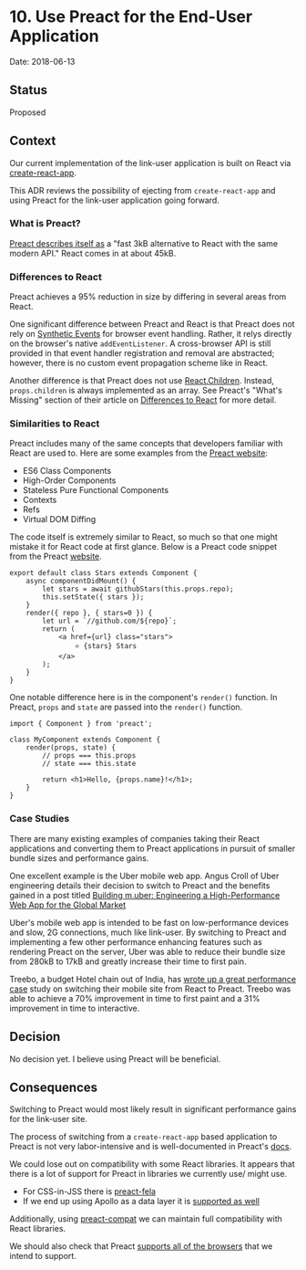 # 10. Use Preact for the End-User Application

Date: 2018-06-13

## Status

Proposed

## Context

Our current implementation of the link-user application is built on React via [create-react-app](https://github.com/zendesk/link_platform/blob/master/doc/architecture/decisions/0005-create-react-app-npm-no-yarn.md).

This ADR reviews the possibility of ejecting from `create-react-app` and using Preact for the link-user application going forward.

### What is Preact?

[Preact describes itself as](https://preactjs.com/) a "fast 3kB alternative to React with the same modern API." React comes in at about 45kB.

### Differences to React

Preact achieves a 95% reduction in size by differing in several areas from React.

One significant difference between Preact and React is that Preact does not rely on [Synthetic Events](https://reactjs.org/docs/events.html) for browser event handling. Rather, it relys directly on the browser's native `addEventListener`. A cross-browser API is still provided in that event handler registration and removal are abstracted; however, there is no custom event propagation scheme like in React.

Another difference is that Preact does not use [React.Children](https://reactjs.org/docs/react-api.html#reactchildren). Instead, `props.children` is always implemented as an array. See Preact's "What's Missing" section of their article on [Differences to React](https://preactjs.com/guide/differences-to-react) for more detail.

### Similarities to React

Preact includes many of the same concepts that developers familiar with React are used to. Here are some examples from the [Preact website](https://preactjs.com/guide/differences-to-react):

- ES6 Class Components
- High-Order Components
- Stateless Pure Functional Components
- Contexts
- Refs
- Virtual DOM Diffing

The code itself is extremely similar to React, so much so that one might mistake it for React code at first glance. Below is a Preact code snippet from the Preact [website](https://preactjs.com/).

```
export default class Stars extends Component {
    async componentDidMount() {
        let stars = await githubStars(this.props.repo);
        this.setState({ stars });
    }
    render({ repo }, { stars=0 }) {
        let url = `//github.com/${repo}`;
        return (
            <a href={url} class="stars">
                ⭐️ {stars} Stars
            </a>
        );
    }
}
```

One notable difference here is in the component's `render()` function. In Preact, `props` and `state` are passed into the `render()` function.

```
import { Component } from 'preact';

class MyComponent extends Component {
    render(props, state) {
        // props === this.props
        // state === this.state

        return <h1>Hello, {props.name}!</h1>;
    }
}
```

### Case Studies

There are many existing examples of companies taking their React applications and converting them to Preact applications in pursuit of smaller bundle sizes and performance gains.

One excellent example is the Uber mobile web app. Angus Croll of Uber engineering details their decision to switch to Preact and the benefits gained in a post titled [Building m.uber: Engineering a High-Performance Web App for the Global Market](https://eng.uber.com/m-uber/)

Uber's mobile web app is intended to be fast on low-performance devices and slow, 2G connections, much like link-user. By switching to Preact and implementing a few other performance enhancing features such as rendering Preact on the server, Uber was able to reduce their bundle size from 280kB to 17kB and greatly increase their time to first pain.

Treebo, a budget Hotel chain out of India, has [wrote up a great performance case](https://medium.com/dev-channel/treebo-a-react-and-preact-progressive-web-app-performance-case-study-5e4f450d5299) study on switching their mobile site from React to Preact. Treebo was able to achieve a 70% improvement in time to first paint and a 31% improvement in time to interactive.

## Decision

No decision yet. I believe using Preact will be beneficial.

## Consequences

Switching to Preact would most likely result in significant performance gains for the link-user site.

The process of switching from a `create-react-app` based application to Preact is not very labor-intensive and is well-documented in Preact's [docs](https://preactjs.com/guide/switching-to-preact).

We could lose out on compatibility with some React libraries. It appears that there is a lot of support for Preact in libraries we currently use/ might use.

- For CSS-in-JSS there is
  [preact-fela](https://github.com/rofrischmann/fela/tree/master/packages/preact-fela)
- If we end up using Apollo as a data layer it is [supported as well](https://dev-blog.apollodata.com/whats-next-for-react-apollo-4d41ba12c2cb)

Additionally, using [preact-compat](https://github.com/developit/preact-compat) we can maintain full compatibility with React libraries.

We should also check that Preact [supports all of the browsers](https://preactjs.com/about/browser-support) that we intend to support.

